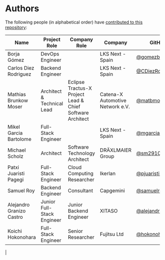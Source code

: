 # Authors

The following people (in alphabetical order) have [contributed to this repository](https://github.com/eclipse-tractusx/industry-core-hub):

| Name | Project Role | Company Role | Company | GitHub |
|--|--|--|--|--|
| Borja Gómez | DevOps Engineer | | LKS Next - Spain | [@gomezbc](https://github.com/gomezbc) |
| Carlos Diez Rodriguez | Backend Engineer | | LKS Next - Spain | [@CDiezRodriguez](https://github.com/CDiezRodriguez) |
| Mathias Brunkow Moser | Architect & Technical Lead | Eclipse Tractus-X Project Lead & Chief Software Architect | Catena-X Automotive Network e.V. | [@matbmoser](https://github.com/matbmoser) |
| Mikel Garcia Bartolome | Full-Stack Engineer | | LKS Next - Spain | [@mgarciaLKS](https://github.com/mgarciaLKS) |
| Michael Scholz | Architect | Software Technology Architect | DRÄXLMAIER Group | [@sm29105](https://github.com/sm29105) |
| Patxi Juaristi Pagegi | Full-Stack Engineer | Cloud Computing Researcher | Ikerlan | [@pjuaristi-ikerlan](https://github.com/pjuaristi-ikerlan) |
| Samuel Roy | Backend Engineer | Consultant | Capgemini | [@samuelroywork](https://github.com/samuelroywork) |
| Alejandro Granizo Castro | Junior Full-Stack Engineer | Junior Backend Engineer | XITASO | [@alejandrogranizo](https://github.com/alejandrogranizo) |
| Koichi Hokonohara | Full-Stack Engineer | Senior Researcher | Fujitsu Ltd | [@hokonohara](https://github.com/hokonohara) |
|
